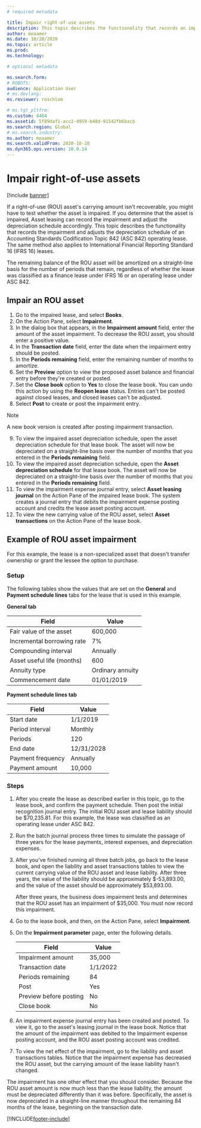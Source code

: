 ```yaml
---
# required metadata

title: Impair right-of-use assets
description: This topic describes the functionality that records an impairment and adjusts the asset depreciation schedule of an Accounting Standards Codification Topic 842 (ASC 842) operating lease.
author: moaamer
ms.date: 10/28/2020
ms.topic: article
ms.prod: 
ms.technology: 

# optional metadata

ms.search.form: 
# ROBOTS: 
audience: Application User
# ms.devlang: 
ms.reviewer: roschlom

# ms.tgt_pltfrm: 
ms.custom: 4464
ms.assetid: 5f89daf1-acc2-4959-b48d-91542fb6bacb
ms.search.region: Global
# ms.search.industry: 
ms.author: moaamer
ms.search.validFrom: 2020-10-28
ms.dyn365.ops.version: 10.0.14
---
```


# Impair right-of-use assets

[!include [banner](../includes/banner.md)]

If a right-of-use (ROU) asset's carrying amount isn't recoverable, you might have to test whether the asset is impaired. If you determine that the asset is impaired, Asset leasing can record the impairment and adjust the depreciation schedule accordingly. This topic describes the functionality that records the impairment and adjusts the depreciation schedule of an Accounting Standards Codification Topic 842 (ASC 842) operating lease. The same method also applies to International Financial Reporting Standard 16 (IFRS 16) leases.

The remaining balance of the ROU asset will be amortized on a straight-line basis for the number of periods that remain, regardless of whether the lease was classified as a finance lease under IFRS 16 or an operating lease under ASC 842.

## Impair an ROU asset

1. Go to the impaired lease, and select **Books**.
2. On the Action Pane, select **Impairment**.
3. In the dialog box that appears, in the **Impairment amount** field, enter the amount of the asset impairment. To decrease the ROU asset, you should enter a positive value.
4. In the **Transaction date** field, enter the date when the impairment entry should be posted.
5. In the **Periods remaining** field, enter the remaining number of months to amortize.
6. Set the **Preview** option to view the proposed asset balance and financial entry before they're created or posted.
7. Set the **Close book** option to **Yes** to close the lease book. You can undo this action by using the **Reopen lease** status. Entries can't be posted against closed leases, and closed leases can't be adjusted. 
8. Select **Post** to create or post the impairment entry.

> [!NOTE]
> A new book version is created after posting impairment transaction.

9. To view the impaired asset depreciation schedule, open the asset depreciation schedule for that lease book. The asset will now be depreciated on a straight-line basis over the number of months that you entered in the **Periods remaining** field.
10. To view the impaired asset depreciation schedule, open the **Asset depreciation schedule** for that lease book. The asset will now be depreciated on a straight-line basis over the number of months that you entered in the **Periods remaining** field. 
11. To view the impairment expense journal entry, select **Asset leasing journal** on the Action Pane of the impaired lease book. The system creates a journal entry that debits the impairment expense posting account and credits the lease asset posting account. 
12. To view the new carrying value of the ROU asset, select **Asset transactions** on the Action Pane of the lease book.

## Example of ROU asset impairment

For this example, the lease is a non-specialized asset that doesn't transfer ownership or grant the lessee the option to purchase.

### Setup

The following tables show the values that are set on the **General** and **Payment schedule lines** tabs for the lease that is used in this example.

**General tab**

| Field                      | Value            |
|----------------------------|------------------|
| Fair value of the asset    | 600,000          |
| Incremental borrowing rate | 7%               |
| Compounding interval       | Annually         |
| Asset useful life (months) | 600              |
| Annuity type               | Ordinary annuity |
| Commencement date          | 01/01/2019       |

**Payment schedule lines tab**

| Field             | Value      |
|-------------------|------------|
| Start date        | 1/1/2019   |
| Period interval   | Monthly    |
| Periods           | 120        |
| End date          | 12/31/2028 |
| Payment frequency | Annually   |
| Payment amount    | 10,000     |

### Steps

1. After you create the lease as described earlier in this topic, go to the lease book, and confirm the payment schedule. Then post the initial recognition journal entry. The initial ROU asset and lease liability should be $70,235.81. For this example, the lease was classified as an operating lease under ASC 842.
2. Run the batch journal process three times to simulate the passage of three years for the lease payments, interest expenses, and depreciation expenses.
3. After you've finished running all three batch jobs, go back to the lease book, and open the liability and asset transactions tables to view the current carrying value of the ROU asset and lease liability. After three years, the value of the liability should be approximately $-53,893.00, and the value of the asset should be approximately $53,893.00. 

    After three years, the business does impairment tests and determines that the ROU asset has an impairment of $35,000. You must now record this impairment.
    
4. Go to the lease book, and then, on the Action Pane, select **Impairment**.
5. On the **Impairment parameter** page, enter the following details.

    | Field                  | Value    |
    |------------------------|----------|
    | Impairment amount      | 35,000   |
    | Transaction date       | 1/1/2022 |
    | Periods remaining      | 84       |
    | Post                   | Yes      |
    | Preview before posting | No       |
    | Close book             | No       |

6. An impairment expense journal entry has been created and posted. To view it, go to the asset's leasing journal in the lease book. Notice that the amount of the impairment was debited to the Impairment expense posting account, and the ROU asset posting account was credited.
7. To view the net effect of the impairment, go to the liability and asset transactions tables. Notice that the impairment expense has decreased the ROU asset, but the carrying amount of the lease liability hasn't changed.

The impairment has one other effect that you should consider. Because the ROU asset amount is now much less than the lease liability, the amount must be depreciated differently than it was before. Specifically, the asset is now depreciated in a straight-line manner throughout the remaining 84 months of the lease, beginning on the transaction date.


[!INCLUDE[footer-include](../../includes/footer-banner.md)]
